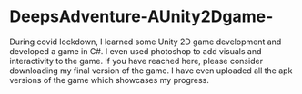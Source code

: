 # DeepsAdventure-AUnity2Dgame-
During covid lockdown, I learned some Unity 2D game development and developed a game in C#. I even used photoshop to add visuals and interactivity to the game. If you have reached here, please consider downloading my final version of the game. I have even uploaded all the apk versions of the game which showcases my progress.
